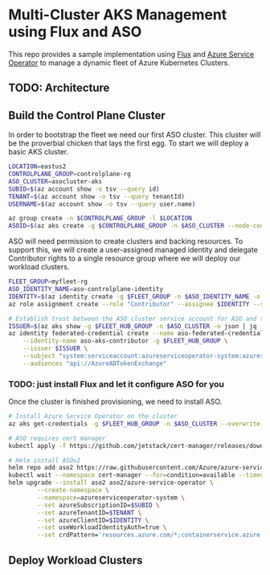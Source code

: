 # Multi-Cluster AKS Management using Flux and ASO
This repo provides a sample implementation using [Flux]() and [Azure Service Operator]() to manage a dynamic fleet of Azure Kubernetes Clusters.

## TODO: Architecture

## Build the Control Plane Cluster
In order to bootstrap the fleet we need our first ASO cluster. This cluster will be the proverbial chicken that lays the first egg. To start we will deploy a basic AKS cluster.

```bash
LOCATION=eastus2
CONTROLPLANE_GROUP=controlplane-rg
ASO_CLUSTER=asocluster-aks
SUBID=$(az account show -o tsv --query id)
TENANT=$(az account show -o tsv --query tenantId)
USERNAME=$(az account show -o tsv --query user.name)

az group create -n $CONTROLPLANE_GROUP -l $LOCATION
ASOID=$(az aks create -g $CONTROLPLANE_GROUP -n $ASO_CLUSTER --node-count 1 --enable-oidc-issuer --enable-workload-identity --generate-ssh-keys -o tsv --query id)
```

ASO will need permission to create clusters and backing resources. To support this, we will create a user-assigned managed identity and delegate Contributor rights to a single resource group where we will deploy our workload clusters.

```bash
FLEET_GROUP=myfleet-rg
ASO_IDENTITY_NAME=aso-controlplane-identity
IDENTITY=$(az identity create -g $FLEET_GROUP -n $ASO_IDENTITY_NAME -o tsv --query clientId)
az role assignment create --role "Contributor" --assignee $IDENTITY --scope /subscriptions/$SUBID/resourceGroups/$FLEET_GROUP

# Establish trust between the ASO cluster service account for ASO and the UMI
ISSUER=$(az aks show -g $FLEET_HUB_GROUP -n $ASO_CLUSTER -o json | jq -r '.oidcIssuerProfile.issuerUrl')
az identity federated-credential create --name aso-federated-credential \
    --identity-name aso-aks-contributor -g $FLEET_HUB_GROUP \
    --issuer $ISSUER \
    --subject "system:serviceaccount:azureserviceoperator-system:azureserviceoperator-default" \
    --audiences "api://AzureADTokenExchange"
```

### TODO: just install Flux and let it configure ASO for you
Once the cluster is finished provisioning, we need to install ASO.

```bash
# Install Azure Service Operator on the cluster
az aks get-credentials -g $FLEET_HUB_GROUP -n $ASO_CLUSTER --overwrite-existing

# ASO requires cert manager
kubectl apply -f https://github.com/jetstack/cert-manager/releases/download/v1.14.1/cert-manager.yaml

# Helm install ASOv2
helm repo add aso2 https://raw.githubusercontent.com/Azure/azure-service-operator/main/v2/charts
kubectl wait --namespace cert-manager --for=condition=available --timeout=600s deployment/cert-manager
helm upgrade --install aso2 aso2/azure-service-operator \
        --create-namespace \
        --namespace=azureserviceoperator-system \
        --set azureSubscriptionID=$SUBID \
        --set azureTenantID=$TENANT \
        --set azureClientID=$IDENTITY \
        --set useWorkloadIdentityAuth=true \
        --set crdPattern='resources.azure.com/*;containerservice.azure.com/*;kubernetesconfiguration.azure.com/*'
```

## Deploy Workload Clusters
